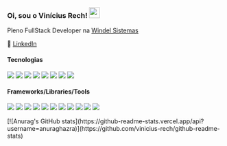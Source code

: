 ### Oi, sou o Vinícius Rech! <img src="https://media.giphy.com/media/hvRJCLFzcasrR4ia7z/giphy.gif" width="25px">

Pleno FullStack Developer na [Windel Sistemas](https://www.windel.com.br)

:briefcase: <a href="https://www.linkedin.com/in/vinicius-rech/" target="_blank">LinkedIn</a><br>

#### Tecnologias
<p>
  <img src="https://img.shields.io/badge/JS-F7DF1E?style=for-the-badge&logo=javascript&logoColor=black" />
  <img src="https://img.shields.io/badge/PHP-777BB4?style=for-the-badge&logo=php&logoColor=white" />
  <img src="https://img.shields.io/badge/MySQL-DD8A00?style=for-the-badge&logo=mysql&logoColor=white" />
  <img src="https://img.shields.io/badge/GIT-00758F?style=for-the-badge&logo=git&logoColor=white" />
  <img src="https://img.shields.io/badge/GITFLOW-333333?style=for-the-badge&logo=git&logoColor=white" />
  <img src="https://img.shields.io/badge/CSS3-1572B6?style=for-the-badge&logo=css3&logoColor=white" />
  <img src="https://img.shields.io/badge/Sass-CC6699?style=for-the-badge&logo=sass&logoColor=white" />
  <img src="https://img.shields.io/badge/HTML5-E34F26?style=for-the-badge&logo=html5&logoColor=white" />
</p>

#### Frameworks/Libraries/Tools
<p>
  <img src="https://img.shields.io/badge/React-61DBFB?style=for-the-badge&logo=react&logoColor=black" />
  <img src="https://img.shields.io/badge/Laravel-FF2D20?style=for-the-badge&logo=laravel&logoColor=white" />
  <img src="https://img.shields.io/badge/jquery-0769AD?style=for-the-badge&logo=jquery&logoColor=78CFF5" />
  <img src="https://img.shields.io/badge/Swiper-61DBFB?style=for-the-badge&logo=swiper&logoColor=black" />
  <img src="https://img.shields.io/badge/chakra%20ui-4EC8C4?style=for-the-badge&logo=chakraui&logoColor=white" />
  <img src="https://img.shields.io/badge/livewire-FB70A9?style=for-the-badge&logo=livewire&logoColor=white" />
  <img src="https://img.shields.io/badge/phpmyadmin-F89C0E?style=for-the-badge&logo=phpmyadmin&logoColor=white" />
  <img src="https://img.shields.io/badge/webstorm-07C3F2?style=for-the-badge&logo=WebStorm&logoColor=white" />
  <img src="https://img.shields.io/badge/Visual%20Studio%20Code-0076C6?style=for-the-badge&logo=visualstudio&=white" />
  <img src="https://img.shields.io/badge/jira-243655?style=for-the-badge&logo=jira&=white" />
  <img src="https://img.shields.io/badge/webpack-%232C3A42?style=for-the-badge&logo=webpack&logoColor=white" />
  
</p>
[![Anurag's GitHub stats](https://github-readme-stats.vercel.app/api?username=anuraghazra)](https://github.com/vinicius-rech/github-readme-stats)

